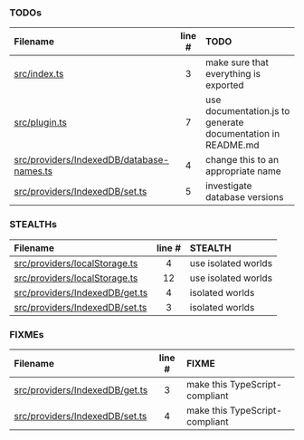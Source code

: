 ### TODOs

| Filename                                                                                  | line # | TODO                                                        |
| :---------------------------------------------------------------------------------------- | :----: | :---------------------------------------------------------- |
| [src/index.ts](src/index.ts#L3)                                                           |   3    | make sure that everything is exported                       |
| [src/plugin.ts](src/plugin.ts#L7)                                                         |   7    | use documentation.js to generate documentation in README.md |
| [src/providers/IndexedDB/database-names.ts](src/providers/IndexedDB/database-names.ts#L4) |   4    | change this to an appropriate name                          |
| [src/providers/IndexedDB/set.ts](src/providers/IndexedDB/set.ts#L5)                       |   5    | investigate database versions                               |

### STEALTHs

| Filename                                                            | line # | STEALTH             |
| :------------------------------------------------------------------ | :----: | :------------------ |
| [src/providers/localStorage.ts](src/providers/localStorage.ts#L4)   |   4    | use isolated worlds |
| [src/providers/localStorage.ts](src/providers/localStorage.ts#L12)  |   12   | use isolated worlds |
| [src/providers/IndexedDB/get.ts](src/providers/IndexedDB/get.ts#L4) |   4    | isolated worlds     |
| [src/providers/IndexedDB/set.ts](src/providers/IndexedDB/set.ts#L3) |   3    | isolated worlds     |

### FIXMEs

| Filename                                                            | line # | FIXME                          |
| :------------------------------------------------------------------ | :----: | :----------------------------- |
| [src/providers/IndexedDB/get.ts](src/providers/IndexedDB/get.ts#L3) |   3    | make this TypeScript-compliant |
| [src/providers/IndexedDB/set.ts](src/providers/IndexedDB/set.ts#L4) |   4    | make this TypeScript-compliant |
